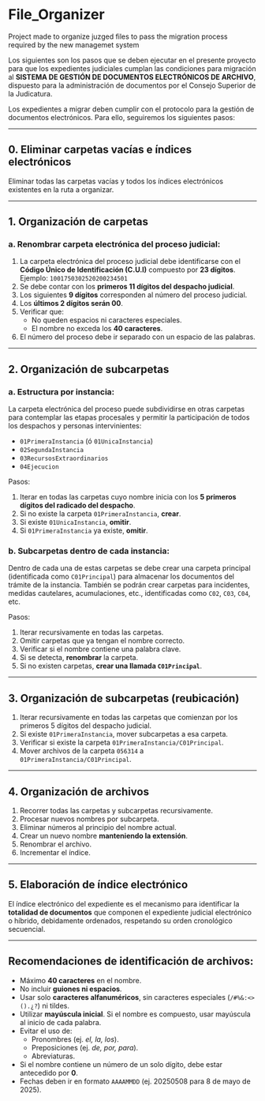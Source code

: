 # File_Organizer
Project made to organize juzged files to pass the migration process required by the new managemet system

Los siguientes son los pasos que se deben ejecutar en el presente proyecto para que los expedientes judiciales cumplan las condiciones para migración al **SISTEMA DE GESTIÓN DE DOCUMENTOS ELECTRÓNICOS DE ARCHIVO**, dispuesto para la administración de documentos por el Consejo Superior de la Judicatura.

Los expedientes a migrar deben cumplir con el protocolo para la gestión de documentos electrónicos. Para ello, seguiremos los siguientes pasos:

---

## 0. Eliminar carpetas vacías e índices electrónicos

Eliminar todas las carpetas vacías y todos los índices electrónicos existentes en la ruta a organizar.

---

## 1. Organización de carpetas

### a. Renombrar carpeta electrónica del proceso judicial:

1. La carpeta electrónica del proceso judicial debe identificarse con el **Código Único de Identificación (C.U.I)** compuesto por **23 dígitos**.  
   Ejemplo: `1001750302520200234501`
2. Se debe contar con los **primeros 11 dígitos del despacho judicial**.
3. Los siguientes **9 dígitos** corresponden al número del proceso judicial.
4. Los **últimos 2 dígitos serán 00**.
5. Verificar que:
   - No queden espacios ni caracteres especiales.
   - El nombre no exceda los **40 caracteres**.
6. El número del proceso debe ir separado con un espacio de las palabras.

---

## 2. Organización de subcarpetas

### a. Estructura por instancia:

La carpeta electrónica del proceso puede subdividirse en otras carpetas para contemplar las etapas procesales y permitir la participación de todos los despachos y personas intervinientes:

- `01PrimeraInstancia` (ó `01UnicaInstancia`)
- `02SegundaInstancia`
- `03RecursosExtraordinarios`
- `04Ejecucion`

Pasos:

1. Iterar en todas las carpetas cuyo nombre inicia con los **5 primeros dígitos del radicado del despacho**.
2. Si no existe la carpeta `01PrimeraInstancia`, **crear**.
3. Si existe `01UnicaInstancia`, **omitir**.
4. Si `01PrimeraInstancia` ya existe, **omitir**.

### b. Subcarpetas dentro de cada instancia:

Dentro de cada una de estas carpetas se debe crear una carpeta principal (identificada como `C01Principal`) para almacenar los documentos del trámite de la instancia. También se podrán crear carpetas para incidentes, medidas cautelares, acumulaciones, etc., identificadas como `C02`, `C03`, `C04`, etc.

Pasos:

1. Iterar recursivamente en todas las carpetas.
2. Omitir carpetas que ya tengan el nombre correcto.
3. Verificar si el nombre contiene una palabra clave.
4. Si se detecta, **renombrar** la carpeta.
5. Si no existen carpetas, **crear una llamada `C01Principal`**.

---

## 3. Organización de subcarpetas (reubicación)

1. Iterar recursivamente en todas las carpetas que comienzan por los primeros 5 dígitos del despacho judicial.
2. Si existe `01PrimeraInstancia`, mover subcarpetas a esa carpeta.
3. Verificar si existe la carpeta `01PrimeraInstancia/C01Principal`.
4. Mover archivos de la carpeta `056314` a `01PrimeraInstancia/C01Principal`.

---

## 4. Organización de archivos

1. Recorrer todas las carpetas y subcarpetas recursivamente.
2. Procesar nuevos nombres por subcarpeta.
3. Eliminar números al principio del nombre actual.
4. Crear un nuevo nombre **manteniendo la extensión**.
5. Renombrar el archivo.
6. Incrementar el índice.

---

## 5. Elaboración de índice electrónico

El índice electrónico del expediente es el mecanismo para identificar la **totalidad de documentos** que componen el expediente judicial electrónico o híbrido, debidamente ordenados, respetando su orden cronológico secuencial.

---

## Recomendaciones de identificación de archivos:

- Máximo **40 caracteres** en el nombre.
- No incluir **guiones ni espacios**.
- Usar solo **caracteres alfanuméricos**, sin caracteres especiales (`/#%&:<>().¿?`) ni tildes.
- Utilizar **mayúscula inicial**. Si el nombre es compuesto, usar mayúscula al inicio de cada palabra.
- Evitar el uso de:
  - Pronombres (ej. *el, la, los*).
  - Preposiciones (ej. *de, por, para*).
  - Abreviaturas.
- Si el nombre contiene un número de un solo dígito, debe estar antecedido por **0**.
- Fechas deben ir en formato `AAAAMMDD` (ej. 20250508 para 8 de mayo de 2025).